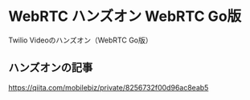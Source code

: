 # WebRTC ハンズオン WebRTC Go版

Twilio Videoのハンズオン（WebRTC Go版）

## ハンズオンの記事

https://qiita.com/mobilebiz/private/8256732f00d96ac8eab5